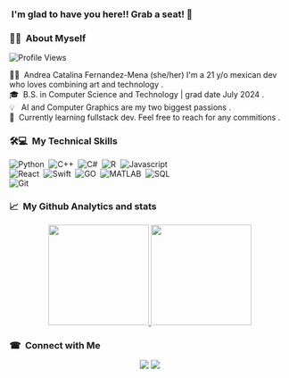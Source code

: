 ### &nbsp;I'm glad to have you here!! Grab a seat! 👋

### 👩‍💻 &nbsp;About Myself

<p align="left"> <img src="https://komarev.com/ghpvc/?username=Catalina-fdzmena&label=Views&color=blue&style=plastic" alt="Profile Views" /> </p>

👩‍💼 &nbsp;Andrea Catalina Fernandez-Mena (she/her) I'm a 21 y/o mexican dev who loves combining art and technology .\
🎓 &nbsp;B.S. in Computer Science and Technology | grad date July 2024 .\
💡  &nbsp; AI and Computer Graphics are my two biggest passions .\
💬 &nbsp;Currently learning fullstack dev. Feel free to reach for any commitions .




### 🛠💻 &nbsp;My Technical Skills 

![Python](https://img.shields.io/badge/-Python-05122A?style=flat&logo=python)&nbsp;
![C++](https://img.shields.io/badge/-C++-05122A?style=flat&logo=C%2B%2B&logoColor=00599C)&nbsp;
![C#](https://img.shields.io/badge/-Csharp-05122A?style=flat&logo=Csharp)&nbsp;
![R](https://img.shields.io/badge/-R-05122A?style=flat&logo=R)&nbsp;
![Javascript](https://img.shields.io/badge/-Javascript-05122A?style=flat&logo=Javascript)&nbsp;\
![React](https://img.shields.io/badge/-React-05122A?style=flat&logo=React)&nbsp;
![Swift](https://img.shields.io/badge/-Swift-05122A?style=flat&logo=Swift)&nbsp;
![GO](https://img.shields.io/badge/-GO-05122A?style=flat&logo=GO)&nbsp;
![MATLAB](https://img.shields.io/badge/-MATLAB-05122A?style=flat&logo=MATLAB)&nbsp;
![SQL](https://img.shields.io/badge/-SQL-05122A?style=flat&logo=MySQL)&nbsp;\
![Git](https://img.shields.io/badge/-Git-05122A?style=flat&logo=git)&nbsp;


### 📈 &nbsp;My Github Analytics and stats

<p align="center">
<a href="https://github.com/Catalina-fdzmena">
  <img height="180em" src="https://github-readme-stats-eight-theta.vercel.app/api?username=Catalina-fdzmena&show_icons=true&theme=algolia&include_all_commits=true&count_private=true"/>
  <img height="180em" src="https://github-readme-stats-eight-theta.vercel.app/api/top-langs/?username=Catalina-fdzmena&layout=compact&langs_count=8&theme=algolia"/>
</a>
</p>

### ☎ &nbsp;Connect with Me

<p align="center">
<a href="https://www.linkedin.com/in/catalina-fernandez-mena-bb4231197"><img src="https://img.shields.io/badge/-LinkedIn-05122A?style=flat&logo=LINKEDiN"/></a>
<a href="mailto:katy.fernandezmena@gmail.com"><img src="https://img.shields.io/badge/-katy.fernandezmena@gmail.com-05122A?style=flat&logo=gmail"/></a>
</p>

